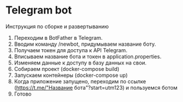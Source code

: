 # Telegram bot

Инструкция по сборке и развертыванию

1. Переходим в BotFather в Telegram.
2. Вводим команду /newbot, придумываем название боту.
3. Получаем токен для доступа к API Telegram.
4. Вписываем название бота и токен в application.properties.
5. Изменяем данные к доступу в базу данных на свои.
6. Собираем проект (docker-compose build)
7. Запускаем контейнеры (docker-compose up)
8. Когда приложение запущено, переходим по ссылке (https://t.me/"Название бота"?start=utm123) и пользуемся ботом
9. Готово
